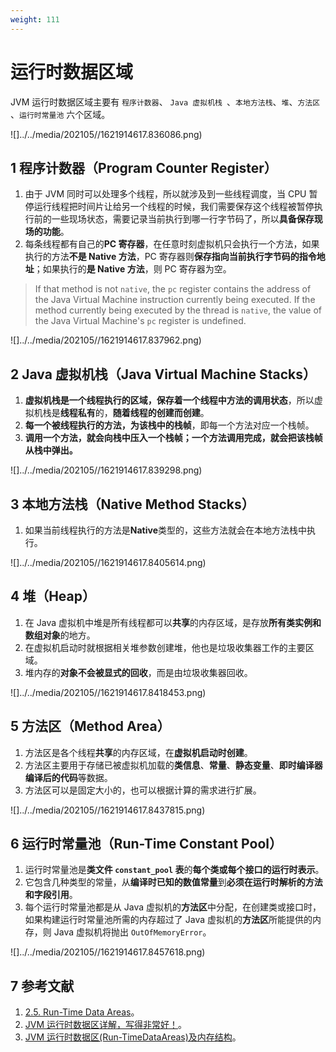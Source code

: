 ```yaml
---
weight: 111
---
```


# 运行时数据区域

JVM 运行时数据区域主要有 `程序计数器`、 `Java 虚拟机栈 `、`本地方法栈`、`堆`、`方法区` 、`运行时常量池` 六个区域。

![]../../media/202105//1621914617.836086.png)

## 1 程序计数器（Program Counter Register）

1. 由于 JVM 同时可以处理多个线程，所以就涉及到一些线程调度，当 CPU 暂停运行线程把时间片让给另一个线程的时候，我们需要保存这个线程被暂停执行前的一些现场状态，需要记录当前执行到哪一行字节码了，所以**具备保存现场的功能**。
2. 每条线程都有自己的**PC 寄存器**，在任意时刻虚拟机只会执行一个方法，如果执行的方法**不是 Native 方法**，PC 寄存器则**保存指向当前执行字节码的指令地址**；如果执行的**是 Native 方法**，则 PC 寄存器为空。

> If that method is not `native`, the `pc` register contains the address of the Java Virtual Machine instruction currently being executed. If the method currently being executed by the thread is `native`, the value of the Java Virtual Machine's `pc` register is undefined.

![]../../media/202105//1621914617.837962.png)

## 2 Java 虚拟机栈（Java Virtual Machine Stacks）

1. **虚拟机栈是一个线程执行的区域，保存着一个线程中方法的调用状态**，所以虚拟机栈是**线程私有**的，**随着线程的创建而创建**。
2. **每一个被线程执行的方法，为该栈中的栈帧**，即每一个方法对应一个栈帧。
3. **调用一个方法，就会向栈中压入一个栈帧；一个方法调用完成，就会把该栈帧从栈中弹出。**

![]../../media/202105//1621914617.839298.png)

## 3 本地方法栈（Native Method Stacks）

1. 如果当前线程执行的方法是**Native**类型的，这些方法就会在本地方法栈中执行。

![]../../media/202105//1621914617.8405614.png)

## 4 堆（Heap）

1. 在 Java 虚拟机中堆是所有线程都可以**共享**的内存区域，是存放**所有类实例和数组对象**的地方。
2. 在虚拟机启动时就根据相关堆参数创建堆，他也是垃圾收集器工作的主要区域。
3. 堆内存的**对象不会被显式的回收**，而是由垃圾收集器回收。

![]../../media/202105//1621914617.8418453.png)

## 5 方法区（Method Area）

1. 方法区是各个线程**共享**的内存区域，在**虚拟机启动时创建**。
2. 方法区主要用于存储已被虚拟机加载的**类信息**、**常量**、**静态变量**、**即时编译器编译后的代码**等数据。
3. 方法区可以是固定大小的，也可以根据计算的需求进行扩展。

![]../../media/202105//1621914617.8437815.png)

## 6 运行时常量池（Run-Time Constant Pool）

1. 运行时常量池是**类文件 `constant_pool` 表**的**每个类或每个接口的运行时表示**。
2. 它包含几种类型的常量，从**编译时已知的数值常量**到**必须在运行时解析的方法和字段引用**。
3. 每个运行时常量池都是从 Java 虚拟机的**方法区**中分配，在创建类或接口时，如果构建运行时常量池所需的内存超过了 Java 虚拟机的**方法区**所能提供的内存，则 Java 虚拟机将抛出 `OutOfMemoryError`。

![]../../media/202105//1621914617.8457618.png)

## 7 参考文献

1. [2.5. Run-Time Data Areas](https://docs.oracle.com/javase/specs/jvms/se8/html/jvms-2.html#jvms-2.5)。
2. [JVM 运行时数据区详解，写得非常好！](https://www.cnblogs.com/javastack/p/13391983.html)。
3. [JVM 运行时数据区(Run-TimeDataAreas)及内存结构](https://www.cnblogs.com/wuzhenzhao/p/12346515.html)。

